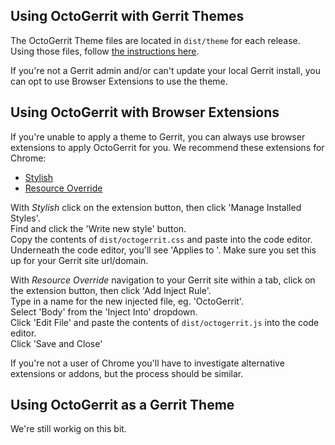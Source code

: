 ## Using OctoGerrit with Gerrit Themes

The OctoGerrit Theme files are located in `dist/theme` for each release. Using those files, follow [the instructions here](https://gerrit-review.googlesource.com/Documentation/config-themes.html).

If you're not a Gerrit admin and/or can't update your local Gerrit install, you can opt to use Browser Extensions to use the theme.

## Using OctoGerrit with Browser Extensions

If you're unable to apply a theme to Gerrit, you can always use browser extensions
to apply OctoGerrit for you. We recommend these extensions for Chrome:

- [Stylish](https://chrome.google.com/webstore/detail/stylish/fjnbnpbmkenffdnngjfgmeleoegfcffe?hl=en)
- [Resource Override](https://chrome.google.com/webstore/detail/resource-override/pkoacgokdfckfpndoffpifphamojphii?hl=en)

With *Stylish* click on the extension button, then click 'Manage Installed Styles'.  
Find and click the 'Write new style' button.  
Copy the contents of `dist/octogerrit.css` and paste into the code editor.  
Underneath the code editor, you'll see 'Applies to '. Make sure you set this up for
your Gerrit site url/domain.

With *Resource Override* navigation to your Gerrit site within a tab, click on
the extension button, then click 'Add Inject Rule'.  
Type in a name for the new injected file, eg. 'OctoGerrit'.  
Select 'Body' from the 'Inject Into' dropdown.  
Click 'Edit File' and paste the contents of `dist/octogerrit.js` into the code
editor.  
Click 'Save and Close'

If you're not a user of Chrome you'll have to investigate alternative extensions
or addons, but the process should be similar.

## Using OctoGerrit as a Gerrit Theme

We're still workig on this bit.
